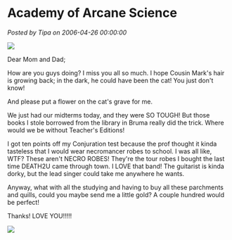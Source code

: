 # Academy of Arcane Science

*Posted by Tipa on 2006-04-26 00:00:00*

![](../images/academy.jpg)

Dear Mom and Dad;

How are you guys doing? I miss you all so much. I hope Cousin Mark's hair is growing back; in the dark, he could have been the cat! You just don't know!

And please put a flower on the cat's grave for me.

We just had our midterms today, and they were SO TOUGH! But those books I stole borrowed from the library in Bruma really did the trick. Where would we be without Teacher's Editions!

I got ten points off my Conjuration test because the prof thought it kinda tasteless that I would wear necromancer robes to school. I was all like, WTF? These aren't NECRO ROBES! They're the tour robes I bought the last time DEATH2U came through town. I LOVE that band! The guitarist is kinda dorky, but the lead singer could take me anywhere he wants.

Anyway, what with all the studying and having to buy all these parchments and quills, could you maybe send me a little gold? A couple hundred would be perfect!

Thanks! LOVE YOU!!!!!

![](../images/boethia.jpg)
